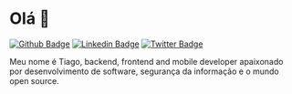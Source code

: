 # Olá :wave:

[![Github Badge](https://img.shields.io/badge/-Github-000?style=flat-square&logo=Github&logoColor=white&link=https://github.com/t7gs)](https://github.com/t7gs)
[![Linkedin Badge](https://img.shields.io/badge/-LinkedIn-blue?style=flat-square&logo=Linkedin&logoColor=white&link=https://https://www.linkedin.com/in/tiagofrocha//)](https://www.linkedin.com/in/tiagofrocha/)
[![Twitter Badge](https://img.shields.io/badge/-Twitter-1ca0f1?style=flat-square&labelColor=1ca0f1&logo=twitter&logoColor=white&link=https://twitter.com/Tiago_FRocha)](https://twitter.com/Tiago_FRocha)


Meu nome é Tiago, backend, frontend and mobile developer apaixonado por desenvolvimento de software, segurança da informação e o mundo open source.
